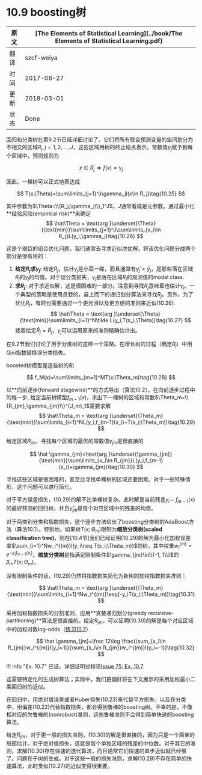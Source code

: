 # 10.9 boosting树

| 原文   | [The Elements of Statistical Learning](../book/The Elements of Statistical Learning.pdf) |
| ---- | ---------------------------------------- |
| 翻译   | szcf-weiya                               |
| 时间   | 2017-08-27                               |
| 更新   | 2018-03-01                               |
| 状态 | Done|

回归和分类树在第9.2节已经详细讨论了。它们将所有联合预测变量的空间划分为不相交的区域$R_j,j=1,2,\ldots,J$，这些区域用树的终止结点表示。常数值$\gamma_j$赋予到每个区域中，预测规则为

$$
x\in R_j\Rightarrow f(x) = \gamma_j
$$

因此，一棵树可以正式地表达成

$$
T(x;\Theta)=\sum\limits_{j=1}^J\gamma_jI(x\in R_j)\tag{10.25}
$$

其中参数为$\Theta=\\{R_j,\gamma_j\\}_1^J$。$J$通常看成是元参数。通过最小化**经验风险(empirical risk)**来确定
$$
\hat\Theta = \text{arg }\underset{\Theta}{\text{min}}\sum\limits_{j=1}^J\sum\limits_{x_i\in R_j}L(y_i,\gamma_j)\tag{10.26}
$$

这是个艰巨的组合优化问题，我们通常去寻求近似次优解。将该优化问题分成两个部分是很有用的：

1. **给定$R_j$求$\gamma_j$:** 给定$R_j$，估计$\gamma_j$是小菜一碟，而且通常有$\hat\gamma_j=\bar y_j$，是那些落在区域$R_j$的$y_i$的均值。对于误分类损失，$\gamma_j$是落在区域$R_j$的观测值的modal class.
2. **求$R_j$:** 对于求近似解，这是很困难的一部分。注意到寻找$R_j$意味着也估计$\gamma_j$。一个典型的策略是使用贪婪的，自上而下的递归划分算法来寻找$R_j$。另外，为了优化$R_j$，有时也需要通过一个更光滑以及更方便的准则来近似(10.26):
$$
\hat\Theta = \text{arg }\underset{\Theta}{\text{min}}\sum\limits_{i=1}^N\tilde L(y_i,T(x_i,\Theta))\tag{10.27}
$$
接着给定$\hat R_j=\tilde R_j$，$\gamma_j$可以运用原来的准则精确估计出。

在9.2节我们讨论了用于分类树的这样一个策略。在增长树的过程（确定$R_j$）中用Gini指数替换误分类损失。

boosted树模型是这些树的和

$$
f_M(x)=\sum\limits_{m=1}^MT(x;\Theta_m)\tag{10.28}
$$

以**向前逐步(forward stagewise)**的方式导出（算法10.2）。在向前逐步过程中的每一步, 给定当前树模型$f_{m-1}(x)$，求出下一棵树的区域和常数$\Theta_m=\\{R_{jm},\gamma_{jm}\\}^{J_m}_1$需要求解
$$
\hat\Theta_m = \text{arg }\underset{\Theta_m}{\text{min}}\sum\limits_{i=1}^NL(y_i,f_{m-1}(x_i)+T(x_i;\Theta_m))\tag{10.29}
$$

给定区域$R_{jm}$，寻找每个区域的最优的常数值$\gamma_{jm}$是很直接的

$$
\hat \gamma_{jm}=\text{arg }\underset{\gamma_{jm}}{\text{min}}\sum\limits_{x_i\in R_{jm}}L(y_i,f_{m-1}(x_i)+\gamma_{jm})\tag{10.30}
$$

寻找这些区域是很困难的，甚至比寻找单棵树的区域还要困难。对于一些特殊情形，这个问题可以进行简化。

对于平方误差损失，(10.29)的解不比单棵树复杂。此时解是当前残差$y_i-f_{m-1}(x)$的最好预测的回归树，并且$\hat\gamma_{jm}$是每个对应区域中的残差的均值。

对于两类别分类和指数损失，这个逐步方法给出了boosting分类树的AdaBoost方法（算法10.1）。特别地，如果树$T(x;\Theta_m)$限制为**缩放分类树(scaled classification tree)**，则在[10.4节]我们已经证明(10.29)的解为最小化加权误差率$\sum_{i=1}^Nw_i^{(m)}I(y_i\neq T(x_i;\Theta_m))$的树，其中权重$w_i^{(m)}=e^{-y_if_{m-1}(x_i)}$。**缩放分类树**是指满足限制条件$\gamma_{jm}\in\\{-1, 1\\}$的$\beta_mT(x;\Theta_m)$。

没有限制条件的话，(10.29)仍然将指数损失简化为新树的加权指数损失准则：

$$
\hat\Theta_m = \text{arg }\underset{\Theta_m}{\text{min}}\sum\limits_{i=1}^Nw_i^{(m)}\exp[-y_iT(x_i;\Theta_m)]\tag{10.31}
$$

采用加权指数损失的分割准则，应用**贪婪递归划分(greedy recursive-partitioning)**算法是很直接的。给定$R_{jm}$，可以证明(10.30)的解是每个对应区域中的加权对数log-odds（[练习10.7](https://github.com/szcf-weiya/ESL-CN/issues/75)）

$$
\hat \gamma_{jm}=\frac 12\log \frac{\sum_{x_i\in R_{jm}}w_i^{(m)}I(y_i=1)}{\sum_{x_i\in R_{jm}}w_i^{(m)}I(y_i=-1)}\tag{10.32}
$$

!!! info "Ex. 10.7"
    已证。详细证明过程见[Issue 75: Ex. 10.7](https://github.com/szcf-weiya/ESL-CN/issues/75)

这需要特定化的生成树算法；实际中，我们更偏好将在下文展示的采用加权最小二乘回归树的近似。

在回归中，用绝对值误差或者Huber损失(10.23)来代替平方损失，以及在分类中，用偏差(10.22)代替指数损失，都会得到鲁棒的boosting树。不幸的是，不像相对应的欠鲁棒的(nonrobust)准则，这些鲁棒准则不会得到简单快速的boosting算法。

给定$R_{jm}$，对于更一般的损失准则，(10.30)的解是很直接的，因为只是一个简单的局部估计。对于绝对值损失，这就是每个单独区域的残差的中位数。对于其它的准则，求解(10.30)存在快速的迭代算法，而且通常它们快速的单步近似就已经够了。问题在于树的生成。对于这些一般的损失准则，求解(10.29)不存在简单的快速算法，此时类似(10.27)的近似变得很重要。